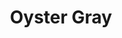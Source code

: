 ---
language: id
layout: product-item
title: Oyster Gray
description: Description in &amp; Oyster Gray
keyword: keyword in Oyster Gray
image: /images/LEDGE-STONE-Oyster-Gray.jpg
sub-title: Oyster Gray
article-1: Height &#58; 6″<br>Length &#58; 24″ <br>Thickness &#58; 3/8″<br>Panel &#58; Interlocking with 2″ random pieces <br>Horizontal &#58; 2″ x Random<br>Vertical &#58; 2″ x 2″ x Random<br>Color &#58; Light to dark gray
title-right: Oyster Gray
article-right: Oyster Gray
title-2: Oyster Gray
article-2: Oyster Gray
article-3: Oyster Gray
alt-slide1: Oyster Gray
alt-slide2: Oyster Gray
alt-slide3: Oyster Gray
slide1: /images/LEDGE-STONE-Oyster-Gray.jpg
slide2: /images/LEDGE-STONE-Oyster-Gray.jpg
slide3: /images/LEDGE-STONE-Oyster-Gray.jpg
---